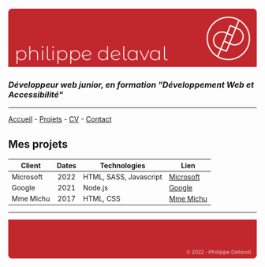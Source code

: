 ![dev picture](/images/header.png)

### *Développeur web junior, en formation "Développement Web et Accessibilité"*

---

[Accueil](README.md) -
[Projets](projets.md) -
[CV](cv.md) -
[Contact](contact.md)

## Mes projets

| Client     | Dates  | Technologies             | Lien                                         |
|   ---      |  :-:   |---                       |---                                           |
| Microsoft  |  2022  | HTML, SASS, Javascript   | [Microsoft](https://www.microsoft.com/fr-fr) |
| Google     |  2021  | Node.js                  | [Google](https://www.google.fr)              |
| Mme Michu  |  2017  | HTML, CSS                | [Mme Michu](https://fr.wiktionary.org/wiki/Madame_Michu#:~:text=Nom%20propre&text=N'importe%20qui%2C%20la%20Fran%C3%A7aise%20moyenne.)     |

---

![dev picture](/images/footer.png)

